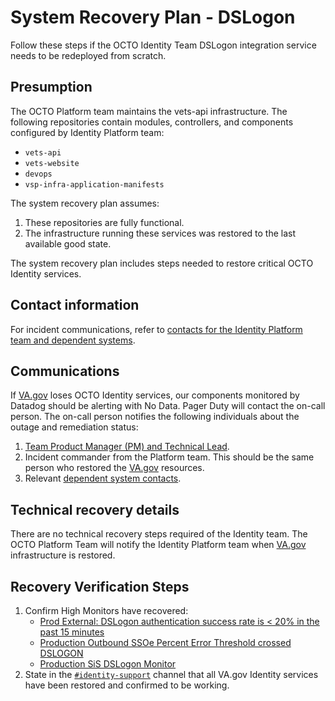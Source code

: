 # System Recovery Plan - DSLogon

Follow these steps if the OCTO Identity Team DSLogon integration service needs to be redeployed from scratch.

## Presumption

The OCTO Platform team maintains the vets-api infrastructure. The following repositories contain modules, controllers, and components configured by Identity Platform team:

- `vets-api`
- `vets-website`
- `devops`
- `vsp-infra-application-manifests`

The system recovery plan assumes:

1. These repositories are fully functional.
2. The infrastructure running these services was restored to the last available good state.

The system recovery plan includes steps needed to restore critical OCTO Identity services.

## Contact information

For incident communications, refer to [contacts for the Identity Platform team and dependent systems](https://github.com/department-of-veterans-affairs/va.gov-team-sensitive/blob/master/teams/vsp/teams/Identity/Support-Contacts.md#identity-team-incident-contacts).

## Communications

If [VA.gov](http://va.gov/) loses OCTO Identity services, our components monitored by Datadog should be alerting with No Data. Pager Duty will contact the on-call person. The on-call person notifies the following individuals about the outage and remediation status:

1. [Team Product Manager (PM) and Technical Lead](https://github.com/department-of-veterans-affairs/va.gov-team-sensitive/blob/master/teams/vsp/teams/Identity/Support-Contacts.md#identity-team-leadership).
2. Incident commander from the Platform team. This should be the same person who restored the [VA.gov](http://va.gov/) resources.
3. Relevant [dependent system contacts](https://github.com/department-of-veterans-affairs/va.gov-team-sensitive/blob/master/teams/vsp/teams/Identity/Support-Contacts.md).

## Technical recovery details

There are no technical recovery steps required of the Identity team. The OCTO Platform Team will notify the Identity Platform team when [VA.gov](http://va.gov/) infrastructure is restored.

    
## Recovery Verification Steps

1. Confirm High Monitors have recovered:  
   - [Prod External: DSLogon authentication success rate is \< 20% in the past 15 minutes](https://vagov.ddog-gov.com/monitors/119917)  
   - [Production Outbound SSOe Percent Error Threshold crossed DSLOGON](https://vagov.ddog-gov.com/monitors/115836)
   - [Production SiS DSLogon Monitor](https://vagov.ddog-gov.com/monitors/104510)
2. State in the [`#identity-support`](https://dsva.slack.com/archives/CSFV4QTKN) channel that all VA.gov Identity services have been restored and confirmed to be working.
